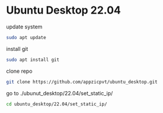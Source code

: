 # Ubuntu Desktop 22.04

update system
```bash
sudo apt update
```

install git
```bash
sudo apt install git
```

clone repo
```bash
git clone https://github.com/appzicpvt/ubuntu_desktop.git
```

go to ./ubunut_desktop/22.04/set_static_ip/
```bash
cd ubuntu_desktop/22.04/set_static_ip/
```